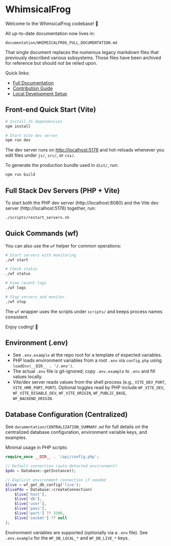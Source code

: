 # WhimsicalFrog

Welcome to the WhimsicalFrog codebase! 🎉

All up-to-date documentation now lives in:

```
documentation/WHIMSICALFROG_FULL_DOCUMENTATION.md
```

That single document replaces the numerous legacy markdown files that previously described various subsystems. Those files have been archived for reference but should *not* be relied upon.

Quick links:
* [Full Documentation](documentation/WHIMSICALFROG_FULL_DOCUMENTATION.md)
* [Contribution Guide](documentation/WHIMSICALFROG_FULL_DOCUMENTATION.md#11-contribution-guide)
* [Local Development Setup](documentation/WHIMSICALFROG_FULL_DOCUMENTATION.md#4-local-development)

## Front-end Quick Start (Vite)

```bash
# Install JS dependencies
npm install

# Start Vite dev server
npm run dev
```

The dev server runs on [http://localhost:5176](http://localhost:5176) and hot-reloads whenever you edit files under `js/`, `src/`, or `css/`.

To generate the production bundle used in `dist/`, run:

```bash
npm run build
```

## Full Stack Dev Servers (PHP + Vite)

To start both the PHP dev server (http://localhost:8080) and the Vite dev server (http://localhost:5176) together, run:

```bash
./scripts/restart_servers.sh
```

## Quick Commands (wf)

You can also use the `wf` helper for common operations:

```bash
# Start servers with monitoring
./wf start

# Check status
./wf status

# View recent logs
./wf logs

# Stop servers and monitor
./wf stop
```

The `wf` wrapper uses the scripts under `scripts/` and keeps process names consistent.

Enjoy coding! 🐸

## Environment (.env)

- See `.env.example` at the repo root for a template of expected variables.
- PHP loads environment variables from a root `.env` via `config.php` using `loadEnv(__DIR__ . '/.env')`.
- The actual `.env` file is git-ignored; copy `.env.example` to `.env` and fill values locally.
- Vite/dev server reads values from the shell process (e.g., `VITE_DEV_PORT`, `VITE_HMR_PORT`, `PORT`). Optional toggles read by PHP include `WF_VITE_DEV`, `WF_VITE_DISABLE_DEV`, `WF_VITE_ORIGIN`, `WF_PUBLIC_BASE`, `WF_BACKEND_ORIGIN`.


## Database Configuration (Centralized)

See `documentation/CENTRALIZATION_SUMMARY.md` for full details on the centralized database configuration, environment variable keys, and examples.

Minimal usage in PHP scripts:

```php
require_once __DIR__ . '/api/config.php';

// Default connection (auto-detected environment)
$pdo = Database::getInstance();

// Explicit environment connection if needed
$live = wf_get_db_config('live');
$livePdo = Database::createConnection(
    $live['host'],
    $live['db'],
    $live['user'],
    $live['pass'],
    $live['port'] ?? 3306,
    $live['socket'] ?? null
);
```

Environment variables are supported (optionally via a `.env` file). See `.env.example` for the `WF_DB_LOCAL_*` and `WF_DB_LIVE_*` keys.
